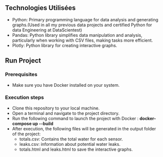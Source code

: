 ## Technologies Utilisées
- Python: Primary programming language for data analysis and generating graphs.(Used in all my previous data projects and certified Python for data Engineering at DataScientest)
- Pandas: Python library simplifies data manipulation and analysis, particularly when working with CSV files, making tasks more efficient.
- Plotly: Python library for creating interactive graphs.
## Run Project
### Prerequisites
- Make sure you have Docker installed on your system.
### Execution steps
- Clone this repository to your local machine.
- Open a terminal and navigate to the project directory.
- Run the following command to launch the project with Docker :  **docker-compose up --build**
-  After execution, the following files will be generated in the output folder of the project:
    - totals.csv: Contains the total water for each sensor.
    - leaks.csv: information about potential water leaks. 
    - totals.html and leaks.html to save the interactive graphs.
